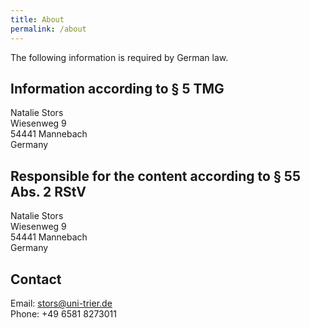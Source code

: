 ```yaml
---
title: About
permalink: /about
---
```


The following information is required by German law.

## Information according to § 5 TMG

Natalie Stors<br/>
Wiesenweg 9<br/>
54441 Mannebach<br/>
Germany

## Responsible for the content according to § 55 Abs. 2 RStV

Natalie Stors<br/>
Wiesenweg 9<br/>
54441 Mannebach<br/>
Germany

## Contact

Email: stors@uni-trier.de<br/>
Phone: +49 6581 8273011
